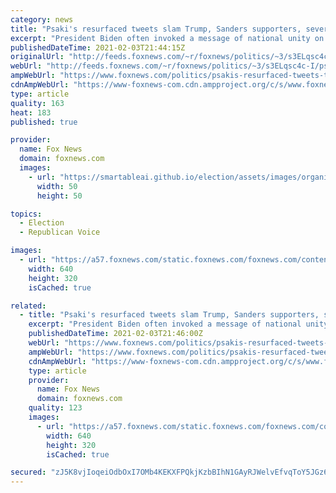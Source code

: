 ```yaml
---
category: news
title: "Psaki's resurfaced tweets slam Trump, Sanders supporters, severely undercutting 'unity' message"
excerpt: "President Biden often invoked a message of national unity on the 2020 campaign trail and since taking office last month – but did his top spokesperson get the message?"
publishedDateTime: 2021-02-03T21:44:15Z
originalUrl: "http://feeds.foxnews.com/~r/foxnews/politics/~3/s3ELqsc4c-I/psakis-resurfaced-tweets-trump-sanders-unity-message"
webUrl: "http://feeds.foxnews.com/~r/foxnews/politics/~3/s3ELqsc4c-I/psakis-resurfaced-tweets-trump-sanders-unity-message"
ampWebUrl: "https://www.foxnews.com/politics/psakis-resurfaced-tweets-trump-sanders-unity-message.amp"
cdnAmpWebUrl: "https://www-foxnews-com.cdn.ampproject.org/c/s/www.foxnews.com/politics/psakis-resurfaced-tweets-trump-sanders-unity-message.amp"
type: article
quality: 163
heat: 183
published: true

provider:
  name: Fox News
  domain: foxnews.com
  images:
    - url: "https://smartableai.github.io/election/assets/images/organizations/foxnews.com-50x50.jpg"
      width: 50
      height: 50

topics:
  - Election
  - Republican Voice

images:
  - url: "https://a57.foxnews.com/static.foxnews.com/foxnews.com/content/uploads/2021/02/640/320/AP21034688188622-e1612386247366.jpg?ve=1&tl=1"
    width: 640
    height: 320
    isCached: true

related:
  - title: "Psaki's resurfaced tweets slam Trump, Sanders supporters, severely undercutting 'unity' message"
    excerpt: "President Biden often invoked a message of national unity on the 2020 campaign trail and since taking office last month – but did his top spokesperson get the message?"
    publishedDateTime: 2021-02-03T21:46:00Z
    webUrl: "https://www.foxnews.com/politics/psakis-resurfaced-tweets-trump-sanders-unity-message"
    ampWebUrl: "https://www.foxnews.com/politics/psakis-resurfaced-tweets-trump-sanders-unity-message.amp"
    cdnAmpWebUrl: "https://www-foxnews-com.cdn.ampproject.org/c/s/www.foxnews.com/politics/psakis-resurfaced-tweets-trump-sanders-unity-message.amp"
    type: article
    provider:
      name: Fox News
      domain: foxnews.com
    quality: 123
    images:
      - url: "https://a57.foxnews.com/static.foxnews.com/foxnews.com/content/uploads/2021/02/640/320/AP21034688188622-e1612386247366.jpg?ve=1&tl=1"
        width: 640
        height: 320
        isCached: true

secured: "zJ5K8vjIoqeiOdbOxI7OMb4KEKXFPQkjKzbBIhN1GAyRJWelvEfvqToY5JGz6e9l/T7S0RlAtTdmbkHhO8JMJdNRrSoxxX0zmEGud6iqy0uAeurTB7mZni+h1Xed2H7ujozvtecyrdwm8+alrQsAw1sPYwY9iw4xvtxwTYtBvXK4npQV62UYAS5WJ2oh1Kerk4+rDqwJzMyOEaZqH1HeTA3+QngYJIKntSxnyM0zCH5OmljM/do+eUFKu9wIyE+lw4VENsEvJ8jYgfAtT4Q1VZ+m7lWlXHyD4z2EYVoQyY/w8rJxRan6kjQ+iFQ5JMr/+euMlMSO9qQbLkHZiAL+nRRQaNuScuHVIVG5iC3A540=;VLOHYBTQ8QdWlUn7VZrJng=="
---
```


